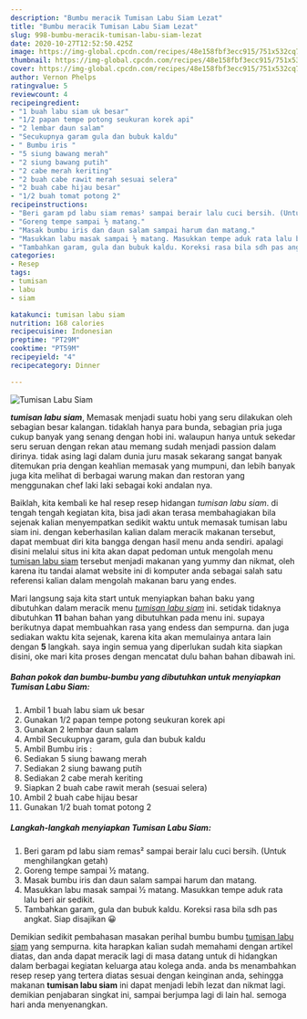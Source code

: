 ```yaml
---
description: "Bumbu meracik Tumisan Labu Siam Lezat"
title: "Bumbu meracik Tumisan Labu Siam Lezat"
slug: 998-bumbu-meracik-tumisan-labu-siam-lezat
date: 2020-10-27T12:52:50.425Z
image: https://img-global.cpcdn.com/recipes/48e158fbf3ecc915/751x532cq70/tumisan-labu-siam-foto-resep-utama.jpg
thumbnail: https://img-global.cpcdn.com/recipes/48e158fbf3ecc915/751x532cq70/tumisan-labu-siam-foto-resep-utama.jpg
cover: https://img-global.cpcdn.com/recipes/48e158fbf3ecc915/751x532cq70/tumisan-labu-siam-foto-resep-utama.jpg
author: Vernon Phelps
ratingvalue: 5
reviewcount: 4
recipeingredient:
- "1 buah labu siam uk besar"
- "1/2 papan tempe potong seukuran korek api"
- "2 lembar daun salam"
- "Secukupnya garam gula dan bubuk kaldu"
- " Bumbu iris "
- "5 siung bawang merah"
- "2 siung bawang putih"
- "2 cabe merah keriting"
- "2 buah cabe rawit merah sesuai selera"
- "2 buah cabe hijau besar"
- "1/2 buah tomat potong 2"
recipeinstructions:
- "Beri garam pd labu siam remas² sampai berair lalu cuci bersih. (Untuk menghilangkan getah)"
- "Goreng tempe sampai ½ matang."
- "Masak bumbu iris dan daun salam sampai harum dan matang."
- "Masukkan labu masak sampai ½ matang. Masukkan tempe aduk rata lalu beri air sedikit."
- "Tambahkan garam, gula dan bubuk kaldu. Koreksi rasa bila sdh pas angkat. Siap disajikan 😀"
categories:
- Resep
tags:
- tumisan
- labu
- siam

katakunci: tumisan labu siam 
nutrition: 168 calories
recipecuisine: Indonesian
preptime: "PT29M"
cooktime: "PT59M"
recipeyield: "4"
recipecategory: Dinner

---
```



![Tumisan Labu Siam](https://img-global.cpcdn.com/recipes/48e158fbf3ecc915/751x532cq70/tumisan-labu-siam-foto-resep-utama.jpg)

<b><i>tumisan labu siam</i></b>, Memasak menjadi suatu hobi yang seru dilakukan oleh sebagian besar kalangan. tidaklah hanya para bunda, sebagian pria juga cukup banyak yang senang dengan hobi ini. walaupun hanya untuk sekedar seru seruan dengan rekan atau memang sudah menjadi passion dalam dirinya. tidak asing lagi dalam dunia juru masak sekarang sangat banyak ditemukan pria dengan keahlian memasak yang mumpuni, dan lebih banyak juga kita melihat di berbagai warung makan dan restoran yang menggunakan chef laki laki sebagai koki andalan nya.



Baiklah, kita kembali ke hal resep resep hidangan <i>tumisan labu siam</i>. di tengah tengah kegiatan kita, bisa jadi akan terasa membahagiakan bila sejenak kalian menyempatkan sedikit waktu untuk memasak tumisan labu siam ini. dengan keberhasilan kalian dalam meracik makanan tersebut, dapat membuat diri kita bangga dengan hasil menu anda sendiri. apalagi disini melalui situs ini kita akan dapat pedoman untuk mengolah menu <u>tumisan labu siam</u> tersebut menjadi makanan yang yummy dan nikmat, oleh karena itu tandai alamat website ini di komputer anda sebagai salah satu referensi kalian dalam mengolah makanan baru yang endes.


Mari langsung saja kita start untuk menyiapkan bahan baku yang dibutuhkan dalam meracik menu <u><i>tumisan labu siam</i></u> ini. setidak tidaknya dibutuhkan <b>11</b> bahan bahan yang dibutuhkan pada menu ini. supaya berikutnya dapat membuahkan rasa yang endess dan sempurna. dan juga sediakan waktu kita sejenak, karena kita akan memulainya antara lain dengan <b>5</b> langkah. saya ingin semua yang diperlukan sudah kita siapkan disini, oke mari kita proses dengan mencatat dulu bahan bahan dibawah ini.

<!--inarticleads1-->

##### Bahan pokok dan bumbu-bumbu yang dibutuhkan untuk menyiapkan Tumisan Labu Siam:

1. Ambil 1 buah labu siam uk besar
1. Gunakan 1/2 papan tempe potong seukuran korek api
1. Gunakan 2 lembar daun salam
1. Ambil Secukupnya garam, gula dan bubuk kaldu
1. Ambil  Bumbu iris :
1. Sediakan 5 siung bawang merah
1. Sediakan 2 siung bawang putih
1. Sediakan 2 cabe merah keriting
1. Siapkan 2 buah cabe rawit merah (sesuai selera)
1. Ambil 2 buah cabe hijau besar
1. Gunakan 1/2 buah tomat potong 2




<!--inarticleads2-->

##### Langkah-langkah menyiapkan Tumisan Labu Siam:

1. Beri garam pd labu siam remas² sampai berair lalu cuci bersih. (Untuk menghilangkan getah)
1. Goreng tempe sampai ½ matang.
1. Masak bumbu iris dan daun salam sampai harum dan matang.
1. Masukkan labu masak sampai ½ matang. Masukkan tempe aduk rata lalu beri air sedikit.
1. Tambahkan garam, gula dan bubuk kaldu. Koreksi rasa bila sdh pas angkat. Siap disajikan 😀




Demikian sedikit pembahasan masakan perihal bumbu bumbu <u>tumisan labu siam</u> yang sempurna. kita harapkan kalian sudah memahami dengan artikel diatas, dan anda dapat meracik lagi di masa datang untuk di hidangkan dalam berbagai kegiatan keluarga atau kolega anda. anda bs menambahkan resep resep yang tertera diatas sesuai dengan keinginan anda, sehingga makanan <b>tumisan labu siam</b> ini dapat menjadi lebih lezat dan nikmat lagi. demikian penjabaran singkat ini, sampai berjumpa lagi di lain hal. semoga hari anda menyenangkan.
